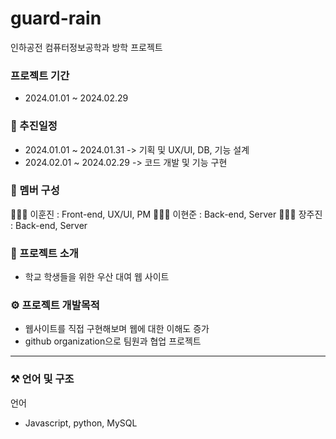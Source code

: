# guard-rain
인하공전 컴퓨터정보공학과 방학 프로젝트

### 프로젝트 기간
 - 2024.01.01 ~ 2024.02.29

   
### 📆 추진일정
 - 2024.01.01 ~ 2024.01.31 -> 기획 및 UX/UI, DB, 기능 설계
 - 2024.02.01 ~ 2024.02.29 -> 코드 개발 및 기능 구현

   
### 👥 멤버 구성
👨🏻‍💻 이훈진 : Front-end, UX/UI, PM
👨🏻‍💻 이현준 : Back-end, Server
👨🏻‍💻 장주진 : Back-end, Server


### 🙌 프로젝트 소개 
- 학교 학생들을 위한 우산 대여 웹 사이트

 
### ⚙️ 프로젝트 개발목적
 - 웹사이트를 직접 구현해보며 웹에 대한 이해도 증가
 - github organization으로 팀원과 협업 프로젝트

 ----------------------------------------------------------------------

 ### ⚒️ 언어 및 구조

 언어 
  - Javascript, python, MySQL
